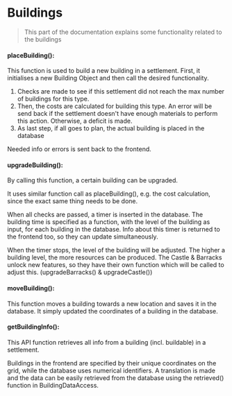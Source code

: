 # Buildings
> This part of the documentation explains some functionality related to the buildings

#### placeBuilding():

This function is used to build a new building in a settlement. First, it initialises a new Building Object and then call the desired functionality. 

1. Checks are made to see if this settlement did not reach the max number of buildings for this type.
2. Then, the costs are calculated for building this type. An error will be send back if the settlement doesn't have enough materials to perform this action. Otherwise, a deficit is made.
3. As last step, if all goes to plan, the actual building is placed in the database

Needed info or errors is sent back to the frontend. 

#### upgradeBuilding():

By calling this function, a certain building can be upgraded.

It uses similar function call as placeBuilding(), e.g. the cost calculation, since the exact same thing needs to be done.

When all checks are passed, a timer is inserted in the database. The building time is specified as a function, with the level of the building as input, for each building in the database. Info about this timer is returned to the frontend too, so they can update simultaneously.

When the timer stops, the level of the building will be adjusted. The higher a building level, the more resources can be produced. 
The Castle & Barracks unlock new features, so they have their own function which will be called to adjust this. (upgradeBarracks() & upgradeCastle())

#### moveBuilding():

This function moves a building towards a new location and saves it in the database. It simply updated the coordinates of a building in the database.

#### getBuildingInfo():

This API function retrieves all info from a building (incl. buildable) in a settlement. 

Buildings in the frontend are specified by their unique coordinates on the grid, while the database uses numerical identifiers. A translation is made and the data can be easily retrieved from the database using the retrieved() function in BuildingDataAccess.

